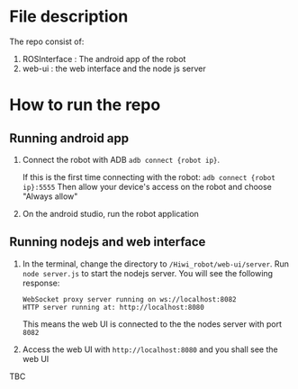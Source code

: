 # File description
The repo consist of: 
1. ROSInterface : The android app of the robot
2. web-ui : the web interface and the node js server

# How to run the repo

## Running android app
1. Connect the robot with ADB
`adb connect {robot ip}`.

    If this is the first time connecting with the robot:
    `adb connect {robot ip}:5555`
    Then allow your device's access on the robot and choose "Always allow"
2. On the android studio, run the robot application

## Running nodejs and web interface
1. In the terminal, change the directory to `/Hiwi_robot/web-ui/server`. Run `node server.js` to start the nodejs server. You will see the following response:
    ```
    WebSocket proxy server running on ws://localhost:8082
    HTTP server running at: http://localhost:8080
    ```
    This means the web UI is connected to the the nodes server with port `8082`

2. Access the web UI with ``http://localhost:8080`` and you shall see the web UI


TBC
